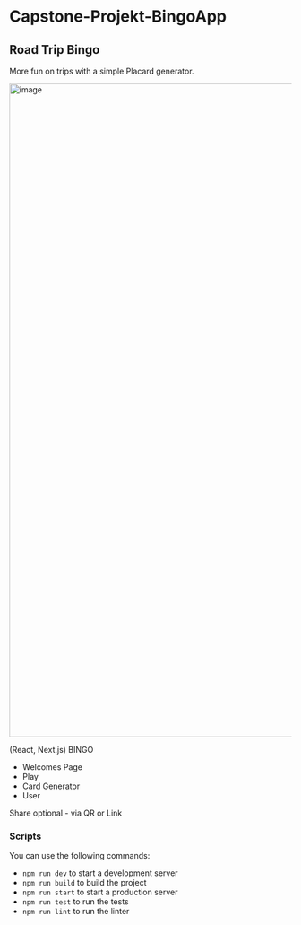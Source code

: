 # Capstone-Projekt-BingoApp

## Road Trip Bingo

More fun on trips with a simple Placard generator.

<img width="1165" alt="image" src="https://github.com/milodevhh/Capstone-Projekt-BingoApp/assets/136480925/4e27c9a4-4c79-468a-849d-f645e466508e">

(React, Next.js)
BINGO
- Welcomes Page
- Play 
- Card Generator
- User
  
Share optional - via QR or Link


### Scripts

You can use the following commands:

- `npm run dev` to start a development server
- `npm run build` to build the project
- `npm run start` to start a production server
- `npm run test` to run the tests
- `npm run lint` to run the linter
